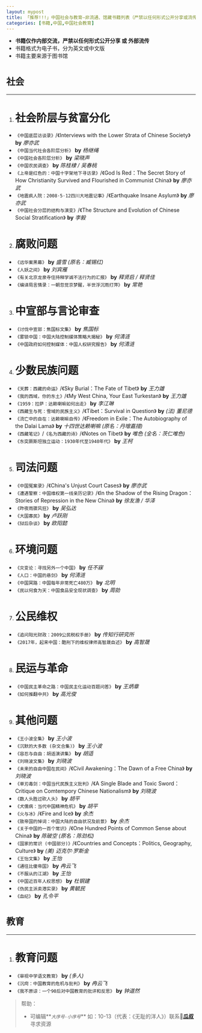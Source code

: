 ```yaml
---
layout: mypost
title: 「推荐!!!」中国社会与教育—非流通、馆藏书籍列表（严禁以任何形式公开分享或流传）
categories: [书籍,中国,中国社会教育]
---
```


>
- **书籍仅作内部交流，严禁以任何形式公开分享 或 外部流传**
- 书籍格式为电子书，分为英文或中文版
- 书籍主要来源于图书馆

# **`社会`**
---
1. # **社会阶层与贫富分化** #
  - `《中国底层访谈录》`/《Interviews with the Lower Strata of Chinese Society》 **by** _廖亦武_
  - `《中国当代社会各阶层分析》` **by** _杨继绳_
  - `《中国社会各阶层分析》` **by** _梁晓声_
  - `《中国农民调查》` **by** _陈桂棣 / 吴春桃_
  - `《上帝是红色的：中国十字架地下寻访录》`/《God Is Red：The Secret Story of How Christianity Survived and Flourished in Communist China》 **by** _廖亦武_
  - `《地震疯人院：2008·5·12四川大地震记事》`/《Earthquake Insane Asylum》 **by** _廖亦武_
  - `《中国社会分层的结构与演变》`/《The Structure and Evolution of Chinese Social Stratification》 **by** _李毅_
2. # **腐败问题** #
  - `《远华案黑幕》` **by** _盛雪 (原名：臧锡红)_
  - `《人妖之间》` **by** _刘宾雁_
  - `《有关北京龙泉寺住持释学诚不法行为的汇报》` **by** _释贤启 / 释贤佳_
  - `《编译局言情录：一朝忽觉京梦醒，半世浮沉雨打萍》` **by** _常艳_
3. # **中宣部与言论审查** #
  - `《讨伐中宣部：焦国标文集》` **by** _焦国标_
  - `《雾锁中国：中国大陆控制媒体策略大揭秘》` **by** _何清涟_
  - `《中国政府如何控制媒体：中国人权研究报告》` **by** _何清涟_
4. # **少数民族问题** #
  - `《天葬：西藏的命运》`/《Sky Burial：The Fate of Tibet》 **by** _王力雄_
  - `《我的西域，你的东土》`/《My West China, Your East Turkestan》 **by** _王力雄_
  - `《1959：拉萨：达赖喇嘛如何出走》` **by** _李江琳_
  - `《西藏生与死：雪域的民族主义》`/《Tibet：Survival in Question》 **by** _(法) 董尼德_
  - `《流亡中的自在：达赖喇嘛自传》`/《Freedom in Exile：The Autobiography of the Dalai Lama》 **by** _十四世达赖喇嘛 (原名：丹增嘉措)_
  - `《西藏笔记》`/`《名为西藏的诗》`/《Notes on Tibet》 **by** _唯色 (全名：茨仁唯色)_
  - `《东突厥斯坦独立运动：1930年代至1940年代》` **by** _王柯_
5. # **司法问题** #
  - `《中国冤案录》`/《China's Unjust Court Cases》 **by** _廖亦武_
  - `《遭遇警察：中国维权第一线亲历记录》`/《In the Shadow of the Rising Dragon：Stories of Repression in the New China》 **by** _徐友渔 / 华泽_
  - `《昨夜雨骤风狂》` **by** _吴弘达_
  - `《大国寡民》` **by** _卢跃刚_
  - `《狱后杂谈》` **by** _欧阳懿_
6. # **环境问题** #
  - `《灾变论：寻找另外一个中国》` **by** _任不寐_
  - `《人口：中国的悬剑》` **by** _何清涟_
  - `《中国冥路：中国每年非常死亡480万》` **by** _北明_
  - `《民以何食为天：中国食品安全现状调查》` **by** _周勍_
7. # **公民维权** #
  - `《追问阳光财政：2009公民税权手册》` **by** _传知行研究所_
  - `《2017年，起来中国：酷刑下的维权律师高智晟自述》` **by** _高智晟_
8. # **民运与革命** #
  - `《中国民主革命之路：中国民主化运动百题问答》` **by** _王炳章_
  - `《如何推翻中共》` **by** _高光俊_
9. # **其他问题** #
  - `《王小波全集》` **by** _王小波_
  - `《沉默的大多数 (杂文合集)》` **by** _王小波_
  - `《容忍与自由：胡适演讲集》` **by** _胡适_
  - `《刘晓波文集》` **by** _刘晓波_
  - `《未来的自由中国在民间》`/《Civil Awakening：The Dawn of a Free China》 **by** _刘晓波_
  - `《单刃毒剑：中国当代民族主义批判》`/《A Single Blade and Toxic Sword：Critique on Comtempory Chinese Nationalism》 **by** _刘晓波_
  - `《数人头胜过砍人头》` **by** _胡平_
  - `《犬儒病：当代中国精神危机》` **by** _胡平_
  - `《火与冰》`/《Fire and Ice》 **by** _余杰_
  - `《致帝国的悼词：中国大陆的自由状况及前景》` **by** _余杰_
  - `《关于中国的一百个常识》`/《One Hundred Points of Common Sense about China》 **by** _陈破空 (原名：陈劲松)_
  - `《国家的常识 (中国部分)》`/《Countries and Concepts：Politics, Geography, Culture》 **by** _(美) 迈克尔·罗斯金_
  - `《王怡文集》` **by** _王怡_
  - `《通往比傻帝国》` **by** _冉云飞_
  - `《不服从的江湖》` **by** _王怡_
  - `《中国近百年人权思想》` **by** _杜钢建_
  - `《伪民主派卖港实录》` **by** _黄毓民_
  - `《血纪》` **by** _孔令平_

# **`教育`**
---
1. # **教育问题** #
  - `《审视中学语文教育》` **by** _(多人)_
  - `《沉疴：中国教育的危机与批判》` **by** _冉云飞_
  - `《我不原谅：一个90后对中国教育的批评和反思》` **by** _钟道然_

>帮助：
>- 可编辑**_`大序号-小序号`_** 如：10-13（代表：《无耻的洋人》）联系[**瓜叔**](/pages/about.html)寻求资源